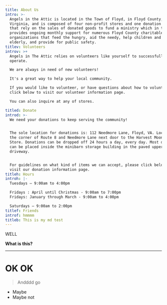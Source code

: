 ```yaml
---
title: About Us
intro: >-
  Angels in the Attic is located in the Town of Floyd, in Floyd County,
  Virginia, and is composed of four non-profit stores and one donation center
  that rely on the sales of donated goods to fund a ministry which in turn
  provides ongoing monthly support for numerous Floyd County charitable
  organizations that feed the hungry, aid the needy, help children and the
  elderly, and provide for public safety.
titlev: Volunteers
introv: >+
  Angels in The Attic relies on volunteers like yourself to successfully
  operate.

  We are always in need of new volunteers!

  It's a great way to help your local community.

  If you would like to volunteer, or have questions about how to volunteer,
  click below to visit our volunteer information page.

  You can also inquire at any of stores.

titled: Donate
introd: >-
  We need your donations to keep serving the community!


  The sole location for donations is: 112 Needmore Lane, Floyd, VA. Located on
  the corner of Route 8 and Needmore Lane next door to the Harvest Moon Food
  Store. Donations can be dropped off 24 hours a day, every day. Most donations
  can be placed inside the minibarn storage building in the paved upper
  driveway. 


  For guidelines on what kind of items we can accept, please click below to
  visit our donation information page.
titleh: Hours
introh: |-
  Tuesdays – 9:00am to 4:00pm

  Fridays : April until Christmas - 9:00am to 7:00pm 
  Fridays: January through March - 9:00am to 4:00pm 

  Saturdays – 9:00am to 2:00pm 
titlef: Friends
introf: hmmmm
titleb: This is my md test
---
```

WELL

**What is this?**

- - -

# **OK                OK**

> Andddd go

* Maybe
* Maybe not
